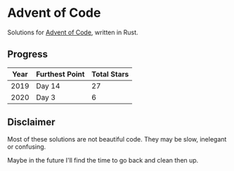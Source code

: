 # Advent of Code

Solutions for [Advent of Code](https://adventofcode.com/), written in Rust.

## Progress

| Year | Furthest Point | Total Stars |
| ---- | -------------- | ----------- |
| 2019 | Day 14         | 27          |
| 2020 | Day 3          | 6           |

## Disclaimer

Most of these solutions are not beautiful code. They may be slow, inelegant or confusing.

Maybe in the future I'll find the time to go back and clean then up.
